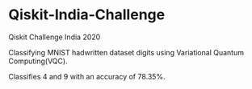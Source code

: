 # Qiskit-India-Challenge
Qiskit Challenge India 2020

Classifying MNIST hadwritten dataset digits using Variational Quantum Computing(VQC).

Classifies 4 and 9 with an accuracy of 78.35%.
